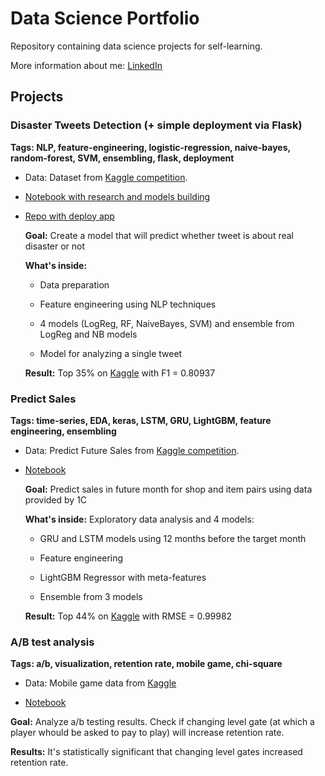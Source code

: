 # Data Science Portfolio

Repository containing data science projects for self-learning.

More information about me: [LinkedIn](https://www.linkedin.com/in/den-ahinski/)

## Projects

### Disaster Tweets Detection (+ simple deployment via Flask)
**Tags: NLP, feature-engineering, logistic-regression, naive-bayes, random-forest, SVM, ensembling, flask, deployment**

* Data: Dataset from [Kaggle competition](https://www.kaggle.com/c/nlp-getting-started).

* [Notebook with research and models building](https://nbviewer.jupyter.org/github/ahinski/portfolio/blob/main/disaster_tweets.ipynb)

* [Repo with deploy app](https://github.com/ahinski/TweetDetection)

  **Goal:** Create a model that will predict whether tweet is about real disaster or not 
  
  **What's inside:**
  
    * Data preparation
    
    * Feature engineering using NLP techniques
    
    * 4 models (LogReg, RF, NaiveBayes, SVM) and ensemble from LogReg and NB models
    
    * Model for analyzing a single tweet
    
   **Result:** Top 35% on [Kaggle](https://www.kaggle.com/denisahinski/competitions) with F1 = 0.80937

### Predict Sales
**Tags: time-series, EDA, keras, LSTM, GRU, LightGBM, feature engineering, ensembling**

* Data: Predict Future Sales from [Kaggle competition](https://www.kaggle.com/c/competitive-data-science-predict-future-sales).

* [Notebook](https://nbviewer.jupyter.org/github/ahinski/portfolio/blob/main/predict_sales.ipynb)

  **Goal:** Predict sales in future month for shop and item pairs using data provided by 1C
  
  **What's inside:** Exploratory data analysis and 4 models: 
  
    * GRU and LSTM models using 12 months before the target month
    
    * Feature engineering
    
    * LightGBM Regressor with meta-features
    
    * Ensemble from 3 models
    
   **Result:** Top 44% on [Kaggle](https://www.kaggle.com/denisahinski/competitions) with RMSE = 0.99982
   
### A/B test analysis
**Tags: a/b, visualization, retention rate, mobile game, chi-square**

* Data: Mobile game data from [Kaggle](https://www.kaggle.com/yufengsui/mobile-games-ab-testing)

* [Notebook](https://nbviewer.jupyter.org/github/ahinski/portfolio/blob/main/ab_test.ipynb)

**Goal:** Analyze a/b testing results. Check if changing level gate (at which a player whould be asked to pay to play) will increase retention rate.

**Results:** It's statistically significant that changing level gates increased retention rate.
